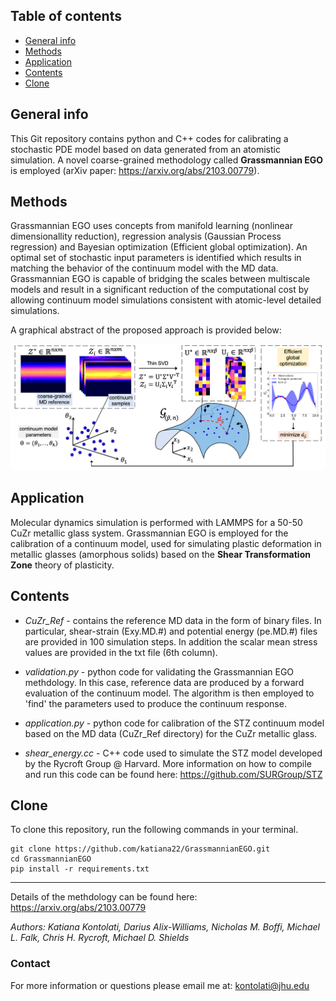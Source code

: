## Table of contents
* [General info](#general-info)
* [Methods](#methods)
* [Application](#application)
* [Contents](#contents)
* [Clone](#clone)

## General info

This Git repository contains python and C++ codes for calibrating a stochastic PDE model based on data generated from an atomistic simulation. A novel coarse-grained methodology called **Grassmannian EGO** is employed (arXiv paper: https://arxiv.org/abs/2103.00779).

## Methods
Grassmannian EGO uses concepts from manifold learning 
(nonlinear dimensionallity reduction), regression analysis (Gaussian Process regression) and Bayesian optimization (Efficient global optimization). An optimal set of stochastic input parameters is identified which results in matching the behavior of the continuum model with the MD data. Grassmannian EGO is capable of bridging the scales between multiscale models and result in a significant reduction of the computational cost by allowing 
continuum model simulations consistent with atomic-level detailed simulations.

A graphical abstract of the proposed approach is provided below:

<img src="Graphical-illustration.png" width="800">


## Application

Molecular dynamics simulation is performed with LAMMPS for a 50-50 CuZr metallic glass system.
Grassmannian EGO is employed for the calibration of a continuum model, used for simulating plastic deformation in metallic glasses (amorphous solids) based on 
the **Shear Transformation Zone** theory of plasticity. 
 
## Contents

* _CuZr_Ref_ - contains the reference MD data in the form of binary files. In particular, shear-strain (Exy.MD.#) and potential energy (pe.MD.#) files are provided in 
100 simulation steps. In addition the scalar mean stress values are provided in the txt file (6th column).

* _validation.py_ - python code for validating the Grassmannian EGO methdology. In this case, reference data are produced by a forward evaluation of the continuum model.
The algorithm is then employed to 'find' the parameters used to produce the continuum response.

* _application.py_ - python code for calibration of the STZ continuum model based on the MD data (CuZr_Ref directory) for the CuZr metallic glass. 

* _shear_energy.cc_ - C++ code used to simulate the STZ model developed by the Rycroft Group @ Harvard. More information on how to compile and run this code can
be found here: https://github.com/SURGroup/STZ

## Clone

To clone this repository, run the following commands in your terminal.

```
git clone https://github.com/katiana22/GrassmannianEGO.git
cd GrassmannianEGO
pip install -r requirements.txt
```

______________________

Details of the methdology can be found here: https://arxiv.org/abs/2103.00779

*Authors: Katiana Kontolati, Darius Alix-Williams, Nicholas M. Boffi, Michael L. Falk, Chris H. Rycroft, Michael D. Shields*



### Contact
For more information or questions please email me at: kontolati@jhu.edu



